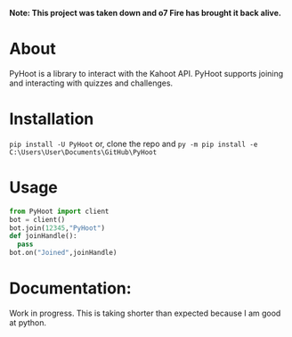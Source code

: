 **Note: This project was taken down and o7 Fire has brought it back alive.**

# About
PyHoot is a library to interact with the Kahoot API. PyHoot supports joining and interacting with quizzes and challenges.

# Installation

`pip install -U PyHoot`
or, clone the repo and
`py -m pip install -e C:\Users\User\Documents\GitHub\PyHoot`

# Usage

```py
from PyHoot import client
bot = client()
bot.join(12345,"PyHoot")
def joinHandle():
  pass
bot.on("Joined",joinHandle)
```

# Documentation:
Work in progress. This is taking shorter than expected because I am good at python.
